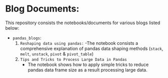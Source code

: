 # Blog Documents:
This repository consists the notebooks/documents for various blogs listed below:
- `pandas_blogs`:
    1. `Reshaping data using pandas:`
        -The notebook consists a comprehensive explanation of pandas data shaping  methods (`stack`, `melt`, `unstack`, `pivot` & `pivot_table`)
    2. `Tips and Tricks to Process Large Data in Pandas`
        - The notebook shows how to apply simple tricks to reduce pandas data frame size as a result processing large data.
